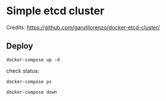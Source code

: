 # Simple etcd cluster

Credits: https://github.com/garutilorenzo/docker-etcd-cluster/


## Deploy

```
docker-compose up -d
```

check status:

```
docker-compose ps
```

```
docker-compose down
```
